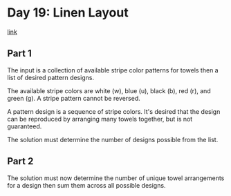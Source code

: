 # Day 19: Linen Layout

[link](https://adventofcode.com/2024/day/19)

## Part 1

The input is a collection of available stripe color patterns for towels then a list of desired pattern designs.

The available stripe colors are white (w), blue (u), black (b), red (r), and green (g). A stripe pattern cannot be reversed.

A pattern design is a sequence of stripe colors. It's desired that the design can be reproduced by arranging many towels together, but is not guaranteed.

The solution must determine the number of designs possible from the list.

## Part 2

The solution must now determine the number of unique towel arrangements for a design then sum them across all possible designs.
